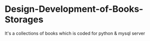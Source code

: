 # Design-Development-of-Books-Storages
It's a collections of books which is coded for python &amp; mysql server
